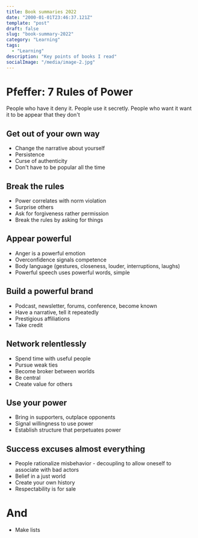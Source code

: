 ```yaml
---
title: Book summaries 2022
date: "2000-01-01T23:46:37.121Z"
template: "post"
draft: false
slug: "book-summary-2022"
category: "Learning"
tags:
  - "Learning"
description: "Key points of books I read"
socialImage: "/media/image-2.jpg"
---
```


# Pfeffer: 7 Rules of Power

People who have it deny it. People use it secretly. People who want it want it to be appear that they don't


## Get out of your own way

- Change the narrative about yourself
- Persistence
- Curse of authenticity
- Don't have to be popular all the time

## Break the rules

- Power correlates with norm violation
- Surprise others
- Ask for forgiveness rather permission
- Break the rules by asking for things

## Appear powerful

- Anger is a powerful emotion
- Overconfidence signals competence
- Body language (gestures, closeness, louder, interruptions, laughs)
- Powerful speech uses powerful words, simple

## Build a powerful brand

- Podcast, newsletter, forums, conference, become known
- Have a narrative, tell it repeatedly
- Prestigious affiliations
- Take credit

## Network relentlessly

- Spend time with useful people
- Pursue weak ties
- Become broker between worlds
- Be central
- Create value for others

## Use your power

- Bring in supporters, outplace opponents
- Signal willingness to use power
- Establish structure that perpetuates power

## Success excuses almost everything

- People rationalize misbehavior - decoupling to allow oneself to associate with bad actors
- Belief in a just world
- Create your own history
- Respectability is for sale

# And

- Make lists



